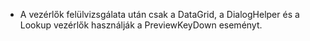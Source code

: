 - A vezérlők felülvizsgálata után csak a DataGrid, a DialogHelper és a Lookup vezérlők használják a PreviewKeyDown eseményt.
